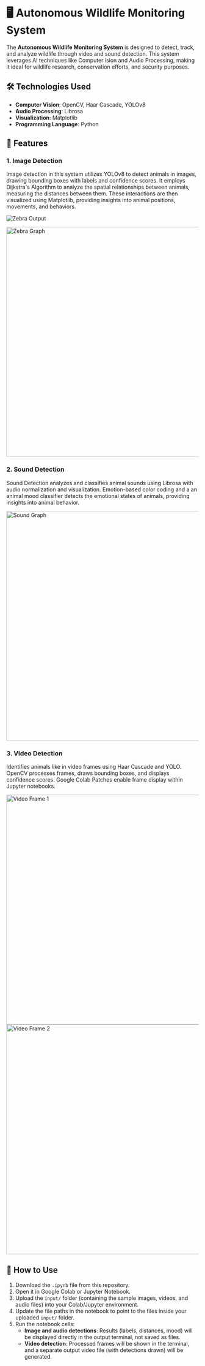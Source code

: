 # 🖥 Autonomous Wildlife Monitoring System

The **Autonomous Wildlife Monitoring System** is designed to detect, track, and analyze wildlife through video and sound detection. This system leverages AI techniques like Computer ision and Audio Processing, making it ideal for wildlife research, conservation efforts, and security purposes.

## 🛠 Technologies Used  
- **Computer Vision**: OpenCV, Haar Cascade, YOLOv8  
- **Audio Processing**: Librosa  
- **Visualization**: Matplotlib  
- **Programming Language**: Python

## 🚀 Features  

### 1. Image Detection  

Image detection in this system utilizes YOLOv8 to detect animals in images, drawing bounding boxes with labels and confidence scores. It employs Dijkstra's Algorithm to analyze the spatial relationships between animals, measuring the distances between them. These interactions are then visualized using Matplotlib, providing insights into animal positions, movements, and behaviors.

![Zebra Output](https://github.com/FatimaNW/Autonomous-Wildlife-Monitoring-System/blob/main/Output%20Files/zebra2_output.png)


<img src="https://github.com/FatimaNW/Autonomous-Wildlife-Monitoring-System/blob/main/Output%20Files/zebra2_animal_graph.png" alt="Zebra Graph" width="650" height="600">

### 2. Sound Detection 

Sound Detection analyzes and classifies animal sounds using Librosa with audio normalization and visualization. Emotion-based color coding and a an animal mood classifier detects the emotional states of animals, providing insights into animal behavior.

<img src="https://github.com/FatimaNW/Autonomous-Wildlife-Monitoring-System/blob/main/Output%20Files/sound_output.png" alt="Sound Graph" width="650" height="600">

### 3. Video Detection    

Identifies animals like in video frames using Haar Cascade and YOLO. OpenCV processes frames, draws bounding boxes, and displays confidence scores. Google Colab Patches enable frame display within Jupyter notebooks.

<img src="https://github.com/FatimaNW/Autonomous-Wildlife-Monitoring-System/blob/main/Output%20Files/output_videoFrame2.PNG" alt="Video Frame 1" width="650" height="600">
<img src="https://github.com/FatimaNW/Autonomous-Wildlife-Monitoring-System/blob/main/Output%20Files/output_videoFrame3.PNG" alt="Video Frame 2" width="650" height="600">

## 🧭 How to Use

1. Download the `.ipynb` file from this repository.
2. Open it in Google Colab or Jupyter Notebook.
3. Upload the `input/` folder (containing the sample images, videos, and audio files) into your Colab/Jupyter environment.
4. Update the file paths in the notebook to point to the files inside your uploaded `input/` folder.
5. Run the notebook cells:
   - **Image and audio detections**: Results (labels, distances, mood) will be displayed directly in the output terminal, not saved as files.
   - **Video detection**: Processed frames will be shown in the terminal, and a separate output video file (with detections drawn) will be generated.

